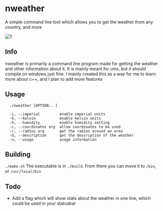 # nweather

A simple command line tool which allows you to get the weather from any country, and more

![1](../images/1.png)

## Info
nweather is primarily a command line program made for getting the weather and other information about it. It is mainly meant for unix, but it should compile on windows just fine.
I mainly created this as a way for me to learn more about c++, and I plan to add more features

## Usage
```
  ./nweather [OPTION...]

  -i, --imperial         enable imperial units
  -k, --kelvin           enable kelvin units
  -h, --humidity         enable humidity setting
  -c, --coordinates arg  allow coordinates to be used
  -r, --radius arg       get the radius around an area
  -d, --description      get the description of the weather
  -u, --usage            usage information

```

## Building
`./make.sh`
The executable is in `./build`. From there you can move it to `/bin`, or `/usr/local/bin`

## Todo
* Add a flag which will show stats about the weather in one line, which could be used in your statusbar
